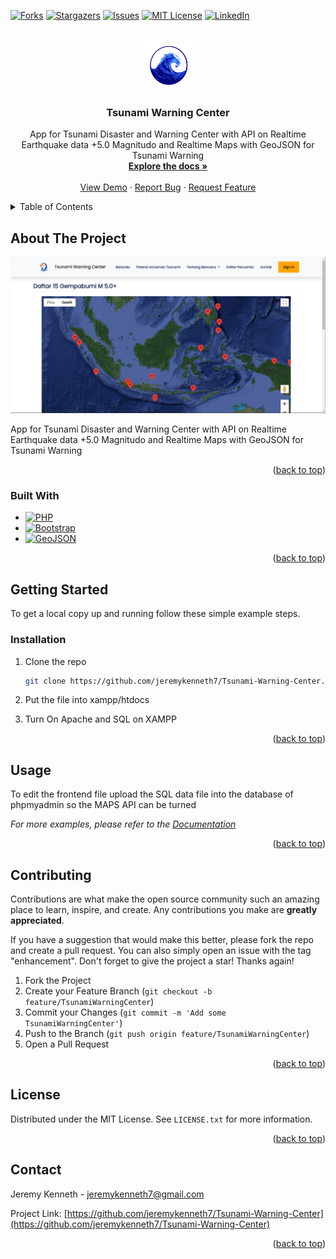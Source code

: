 <!-- Improved compatibility of back to top link: See: https://github.com/othneildrew/Best-README-Template/pull/73 -->
<a name="readme-top"></a>
<!--
*** Thanks for checking out the Best-README-Template. If you have a suggestion
*** that would make this better, please fork the repo and create a pull request
*** or simply open an issue with the tag "enhancement".
*** Don't forget to give the project a star!
*** Thanks again! Now go create something AMAZING! :D
-->



<!-- PROJECT SHIELDS -->
<!--
*** I'm using markdown "reference style" links for readability.
*** Reference links are enclosed in brackets [ ] instead of parentheses ( ).
*** See the bottom of this document for the declaration of the reference variables
*** for contributors-url, forks-url, etc. This is an optional, concise syntax you may use.
*** https://www.markdownguide.org/basic-syntax/#reference-style-links
-->
[![Forks][forks-shield]][forks-url]
[![Stargazers][stars-shield]][stars-url]
[![Issues][issues-shield]][issues-url]
[![MIT License][license-shield]][license-url]
[![LinkedIn][linkedin-shield]][linkedin-url]



<!-- PROJECT LOGO -->
<br />
<div align="center">
  <a href="https://github.com/jeremykenneth7/Tsunami-Warning-Center">
    <img src="images/tsunami.jpg" alt="Logo" width="80" height="80">
  </a>

<h3 align="center">Tsunami Warning Center</h3>

  <p align="center">
    App for Tsunami Disaster and Warning Center with API on Realtime Earthquake data +5.0 Magnitudo and Realtime Maps with GeoJSON for Tsunami Warning
    <br />
    <a href="https://github.com/jeremykenneth7/Tsunami-Warning-Center"><strong>Explore the docs »</strong></a>
    <br />
    <br />
    <a href="https://github.com/jeremykenneth7/Tsunami-Warning-Center">View Demo</a>
    ·
    <a href="https://github.com/jeremykenneth7/Tsunami-Warning-Center/issues">Report Bug</a>
    ·
    <a href="https://github.com/jeremykenneth7/Tsunami-Warning-Center/issues">Request Feature</a>
  </p>
</div>



<!-- TABLE OF CONTENTS -->
<details>
  <summary>Table of Contents</summary>
  <ol>
    <li>
      <a href="#about-the-project">About The Project</a>
      <ul>
        <li><a href="#built-with">Built With</a></li>
      </ul>
    </li>
    <li>
      <a href="#getting-started">Getting Started</a>
      <ul>
        <li><a href="#installation">Installation</a></li>
      </ul>
    </li>
    <li><a href="#contributing">Contributing</a></li>
    <li><a href="#license">License</a></li>
    <li><a href="#contact">Contact</a></li>
  </ol>
</details>



<!-- ABOUT THE PROJECT -->
## About The Project

[![Tsunami Warning Center][product-screenshot]](https://github.com/jeremykenneth7/Tsunami-Warning-Center)

App for Tsunami Disaster and Warning Center with API on Realtime Earthquake data +5.0 Magnitudo and Realtime Maps with GeoJSON for Tsunami Warning

<p align="right">(<a href="#readme-top">back to top</a>)</p>



### Built With

* [![PHP][PHP.com]][PHP-url]
* [![Bootstrap][Bootstrap.com]][Bootstrap-url]
* [![GeoJSON][GeoJSON.com]][GeoJSON-url]


<p align="right">(<a href="#readme-top">back to top</a>)</p>



<!-- GETTING STARTED -->
## Getting Started

To get a local copy up and running follow these simple example steps.

### Installation


1. Clone the repo
   ```sh
   git clone https://github.com/jeremykenneth7/Tsunami-Warning-Center.git
   ```
2. Put the file into xampp/htdocs

3. Turn On Apache and SQL on XAMPP


<p align="right">(<a href="#readme-top">back to top</a>)</p>



<!-- USAGE EXAMPLES -->
## Usage

To edit the frontend file upload the SQL data file into the database of phpmyadmin so the MAPS API can be turned

_For more examples, please refer to the [Documentation](https://github.com/jeremykenneth7/Tsunami-Warning-Center.git)_

<p align="right">(<a href="#readme-top">back to top</a>)</p>





<!-- CONTRIBUTING -->
## Contributing

Contributions are what make the open source community such an amazing place to learn, inspire, and create. Any contributions you make are **greatly appreciated**.

If you have a suggestion that would make this better, please fork the repo and create a pull request. You can also simply open an issue with the tag "enhancement".
Don't forget to give the project a star! Thanks again!

1. Fork the Project
2. Create your Feature Branch (`git checkout -b feature/TsunamiWarningCenter`)
3. Commit your Changes (`git commit -m 'Add some TsunamiWarningCenter'`)
4. Push to the Branch (`git push origin feature/TsunamiWarningCenter`)
5. Open a Pull Request

<p align="right">(<a href="#readme-top">back to top</a>)</p>



<!-- LICENSE -->
## License

Distributed under the MIT License. See `LICENSE.txt` for more information.

<p align="right">(<a href="#readme-top">back to top</a>)</p>



<!-- CONTACT -->
## Contact

Jeremy Kenneth - jeremykenneth7@gmail.com

Project Link: [https://github.com/jeremykenneth7/Tsunami-Warning-Center](https://github.com/jeremykenneth7/Tsunami-Warning-Center)

<p align="right">(<a href="#readme-top">back to top</a>)</p>



<!-- MARKDOWN LINKS & IMAGES -->
<!-- https://www.markdownguide.org/basic-syntax/#reference-style-links -->

[forks-shield]: https://img.shields.io/github/forks/github_username/repo_name.svg?style=for-the-badge
[forks-url]: https://github.com/jeremykenneth7/Tsunami-Warning-Center/network/members
[stars-shield]: https://img.shields.io/github/stars/github_username/repo_name.svg?style=for-the-badge
[stars-url]: https://github.com/jeremykenneth7/Tsunami-Warning-Center/stargazers
[issues-shield]: https://img.shields.io/github/issues/github_username/repo_name.svg?style=for-the-badge
[issues-url]: https://github.com/jeremykenneth7/Tsunami-Warning-Center/issues
[license-shield]: https://img.shields.io/github/license/github_username/repo_name.svg?style=for-the-badge
[license-url]: https://github.com/jeremykenneth7/Tsunami-Warning-Center/blob/master/LICENSE.txt
[linkedin-shield]: https://img.shields.io/badge/-LinkedIn-black.svg?style=for-the-badge&logo=linkedin&colorB=555
[linkedin-url]: https://www.linkedin.com/in/jeremy-kenneth-24b06b233/
[product-screenshot]: images/gempa.png

[PHP.com]: https://img.shields.io/badge/PHP-563D7C?style=for-the-badge&logo=PHP&logoColor=white
[PHP-url]: https://www.php.net/
[Bootstrap.com]: https://img.shields.io/badge/Bootstrap-563D7C?style=for-the-badge&logo=bootstrap&logoColor=white
[Bootstrap-url]: https://getbootstrap.com
[GeoJSON.com]: https://img.shields.io/badge/GeoJSON-0769AD?style=for-the-badge&logo=GeoJSON&logoColor=white
[GeoJSON-url]: https://geojson.org/ 
